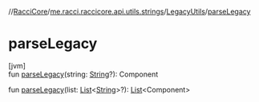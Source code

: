//[RacciCore](../../../index.md)/[me.racci.raccicore.api.utils.strings](../index.md)/[LegacyUtils](index.md)/[parseLegacy](parse-legacy.md)

# parseLegacy

[jvm]\
fun [parseLegacy](parse-legacy.md)(string: [String](https://kotlinlang.org/api/latest/jvm/stdlib/kotlin/-string/index.html)?): Component

fun [parseLegacy](parse-legacy.md)(list: [List](https://kotlinlang.org/api/latest/jvm/stdlib/kotlin.collections/-list/index.html)&lt;[String](https://kotlinlang.org/api/latest/jvm/stdlib/kotlin/-string/index.html)&gt;?): [List](https://kotlinlang.org/api/latest/jvm/stdlib/kotlin.collections/-list/index.html)&lt;Component&gt;
